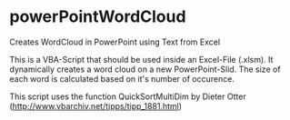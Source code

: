 # powerPointWordCloud
Creates WordCloud in PowerPoint using Text from Excel

This is a VBA-Script that should be used inside an Excel-File (.xlsm). It dynamically creates a word cloud on a new PowerPoint-Slid. The size of each word is calculated based on it's number of occurence.

This script uses the function QuickSortMultiDim by Dieter Otter (http://www.vbarchiv.net/tipps/tipp_1881.html)

